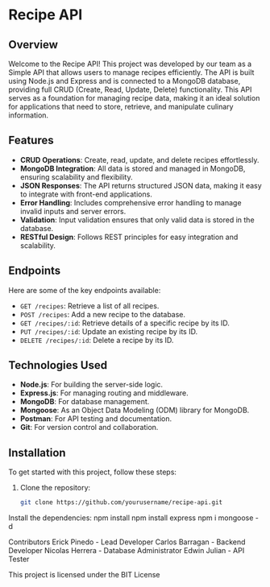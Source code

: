# Recipe API

## Overview

Welcome to the Recipe API! This project was developed by our team as a Simple API that allows users to manage recipes efficiently. The API is built using Node.js and Express and is connected to a MongoDB database, providing full CRUD (Create, Read, Update, Delete) functionality. This API serves as a foundation for managing recipe data, making it an ideal solution for applications that need to store, retrieve, and manipulate culinary information.

## Features

- **CRUD Operations**: Create, read, update, and delete recipes effortlessly.
- **MongoDB Integration**: All data is stored and managed in MongoDB, ensuring scalability and flexibility.
- **JSON Responses**: The API returns structured JSON data, making it easy to integrate with front-end applications.
- **Error Handling**: Includes comprehensive error handling to manage invalid inputs and server errors.
- **Validation**: Input validation ensures that only valid data is stored in the database.
- **RESTful Design**: Follows REST principles for easy integration and scalability.

## Endpoints

Here are some of the key endpoints available:

- `GET /recipes`: Retrieve a list of all recipes.
- `POST /recipes`: Add a new recipe to the database.
- `GET /recipes/:id`: Retrieve details of a specific recipe by its ID.
- `PUT /recipes/:id`: Update an existing recipe by its ID.
- `DELETE /recipes/:id`: Delete a recipe by its ID.

## Technologies Used

- **Node.js**: For building the server-side logic.
- **Express.js**: For managing routing and middleware.
- **MongoDB**: For database management.
- **Mongoose**: As an Object Data Modeling (ODM) library for MongoDB.
- **Postman**: For API testing and documentation.
- **Git**: For version control and collaboration.

## Installation

To get started with this project, follow these steps:

1. Clone the repository:
   ```bash
   git clone https://github.com/yourusername/recipe-api.git
Install the dependencies:
npm install
npm install express
npm i mongoose -d

Contributors
Erick Pinedo - Lead Developer
Carlos Barragan - Backend Developer
Nicolas Herrera - Database Administrator
Edwin Julian - API Tester


This project is licensed under the BIT License
